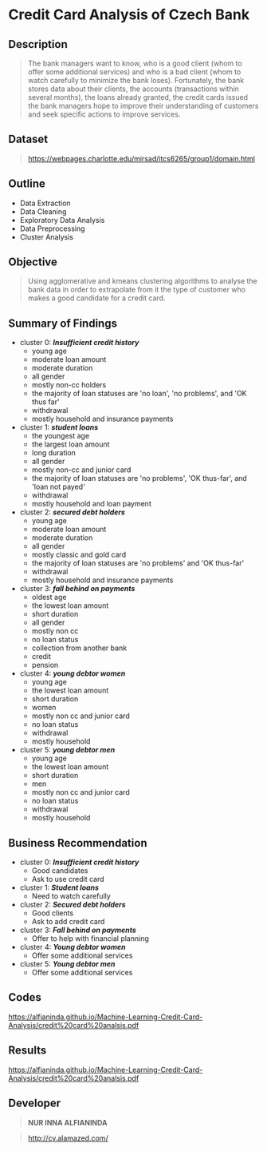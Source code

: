 # Credit Card Analysis of Czech Bank


## Description

> The bank managers want to know, who is a good client (whom to offer some additional services) and who is a bad client (whom to watch carefully to minimize the bank loses). Fortunately, the bank stores data about their clients, the accounts (transactions within several months), the loans already granted, the credit cards issued the bank managers hope to improve their understanding of customers and seek specific actions to improve services. 


## Dataset

> https://webpages.charlotte.edu/mirsad/itcs6265/group1/domain.html 


## Outline

- Data Extraction
- Data Cleaning
- Exploratory Data Analysis
- Data Preprocessing
- Cluster Analysis


## Objective

> Using agglomerative and kmeans clustering algorithms to analyse the bank data in order to extrapolate from it the type of customer who makes a good candidate for a credit card.


## Summary of Findings

- cluster 0: ***Insufficient credit history***
    - young age
    - moderate loan amount
    - moderate duration
    - all gender
    - mostly non-cc holders
    - the majority of loan statuses are 'no loan', 'no problems', and 'OK thus far'
    - withdrawal
    - mostly household and insurance payments
- cluster 1: ***student loans***
    - the youngest age
    - the largest loan amount
    - long duration
    - all gender
    - mostly non-cc and junior card
    - the majority of loan statuses are 'no problems', 'OK thus-far', and 'loan not payed'
    - withdrawal
    - mostly household and loan payment
- cluster 2: ***secured debt holders***
    - young age
    - moderate loan amount
    - moderate duration
    - all gender
    - mostly classic and gold card 
    - the majority of loan statuses are 'no problems' and 'OK thus-far'
    - withdrawal
    - mostly household and insurance payments
- cluster 3: ***fall behind on payments***
    - oldest age
    - the lowest loan amount
    - short duration
    - all gender
    - mostly non cc
    - no loan status
    - collection from another bank
    - credit
    - pension
- cluster 4: ***young debtor women***
    - young age
    - the lowest loan amount
    - short duration
    - women
    - mostly non cc and junior card
    - no loan status
    - withdrawal
    - mostly household
- cluster 5: ***young debtor men***
    - young age
    - the lowest loan amount
    - short duration
    - men
    - mostly non cc and junior card
    - no loan status
    - withdrawal
    - mostly household


## Business Recommendation

- cluster 0: ***Insufficient credit history***
  - Good candidates
  - Ask to use credit card
- cluster 1: ***Student loans***
  - Need to watch carefully
- cluster 2: ***Secured debt holders***
  - Good clients
  - Ask to add credit card
- cluster 3: ***Fall behind on payments***
  - Offer to help with financial planning
- cluster 4: ***Young debtor women***
  - Offer some additional services
- cluster 5: ***Young debtor men***
  - Offer some additional services


## Codes

https://alfianinda.github.io/Machine-Learning-Credit-Card-Analysis/credit%20card%20analsis.pdf


## Results

https://alfianinda.github.io/Machine-Learning-Credit-Card-Analysis/credit%20card%20analsis.pdf


## Developer

> **NUR INNA ALFIANINDA**

> http://cv.alamazed.com/
